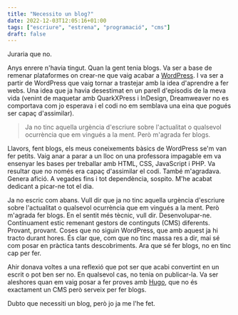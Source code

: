 ```yaml
---
title: "Necessito un blog?"
date: 2022-12-03T12:05:16+01:00
tags: ["escriure", "estrena", "programació", "cms"]
draft: false
---
```


Juraria que no.

Anys enrere n'havia tingut. Quan la gent tenia blogs. Va ser a base de remenar plataformes on crear-ne que vaig acabar a [WordPress](https://ca.wordpress.org/). I va ser a partir de WordPress que vaig tornar a trastejar amb la idea d'aprendre a fer webs. Una idea que ja havia desestimat en un parell d'episodis de la meva vida (venint de maquetar amb QuarkXPress i InDesign, Dreamweaver no es comportava com jo esperava i el codi no em semblava una eina que pogués ser capaç d'assimilar).

> Ja no tinc aquella urgència d'escriure sobre l'actualitat o qualsevol ocurrència que em vingués a la ment. Però m'agrada fer blogs.

Llavors, fent blogs, els meus coneixements bàsics de WordPress se'm van fer petits. Vaig anar a parar a un lloc on una professora impagable em va ensenyar les bases per treballar amb HTML, CSS, JavaScript i PHP. Va resultar que no només era capaç d'assimilar el codi. També m'agradava. Genera afició. A vegades fins i tot dependència, sospito. M'he acabat dedicant a picar-ne tot el dia.

Ja no escric com abans. Vull dir que ja no tinc aquella urgència d'escriure sobre l'actualitat o qualsevol ocurrència que em vingués a la ment. Però m'agrada fer blogs. En el sentit més tècnic, vull dir. Desenvolupar-ne. Contínuament estic remenant gestors de continguts (CMS) diferents. Provant, provant. Coses que no siguin WordPress, que amb aquest ja hi tracto durant hores. És clar que, com que no tinc massa res a dir, mai sé com posar en pràctica tants descobriments. Ara que sé fer blogs, no en tinc cap per fer. 

Ahir donava voltes a una reflexió que pot ser que acabi convertint en un escrit o pot ben ser no. En qualsevol cas, no tenia on publicar-la. Va ser aleshores quan em vaig posar a fer proves amb [Hugo](https://gohugo.io/), que no és exactament un CMS però serveix per fer blogs. 

Dubto que necessiti un blog, però jo ja me l'he fet.